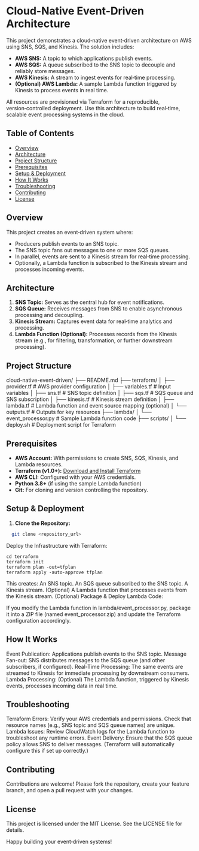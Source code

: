 # Cloud-Native Event-Driven Architecture

This project demonstrates a cloud‑native event‑driven architecture on AWS using SNS, SQS, and Kinesis. The solution includes:

- **AWS SNS:** A topic to which applications publish events.
- **AWS SQS:** A queue subscribed to the SNS topic to decouple and reliably store messages.
- **AWS Kinesis:** A stream to ingest events for real‑time processing.
- **(Optional) AWS Lambda:** A sample Lambda function triggered by Kinesis to process events in real time.

All resources are provisioned via Terraform for a reproducible, version‑controlled deployment. Use this architecture to build real‑time, scalable event processing systems in the cloud.

## Table of Contents

- [Overview](#overview)
- [Architecture](#architecture)
- [Project Structure](#project-structure)
- [Prerequisites](#prerequisites)
- [Setup & Deployment](#setup--deployment)
- [How It Works](#how-it-works)
- [Troubleshooting](#troubleshooting)
- [Contributing](#contributing)
- [License](#license)

## Overview

This project creates an event‑driven system where:
- Producers publish events to an SNS topic.
- The SNS topic fans out messages to one or more SQS queues.
- In parallel, events are sent to a Kinesis stream for real‑time processing.
- Optionally, a Lambda function is subscribed to the Kinesis stream and processes incoming events.

## Architecture

1. **SNS Topic:** Serves as the central hub for event notifications.
2. **SQS Queue:** Receives messages from SNS to enable asynchronous processing and decoupling.
3. **Kinesis Stream:** Captures event data for real‑time analytics and processing.
4. **Lambda Function (Optional):** Processes records from the Kinesis stream (e.g., for filtering, transformation, or further downstream processing).

## Project Structure

cloud-native-event-driven/ ├── README.md ├── terraform/ │ ├── provider.tf # AWS provider configuration │ ├── variables.tf # Input variables │ ├── sns.tf # SNS topic definition │ ├── sqs.tf # SQS queue and SNS subscription │ ├── kinesis.tf # Kinesis stream definition │ ├── lambda.tf # Lambda function and event source mapping (optional) │ └── outputs.tf # Outputs for key resources ├── lambda/ │ └── event_processor.py # Sample Lambda function code ├── scripts/ │ └── deploy.sh # Deployment script for Terraform


## Prerequisites

- **AWS Account:** With permissions to create SNS, SQS, Kinesis, and Lambda resources.
- **Terraform (v1.0+):** [Download and Install Terraform](https://www.terraform.io/downloads.html)
- **AWS CLI:** Configured with your AWS credentials.
- **Python 3.8+** (if using the sample Lambda function)
- **Git:** For cloning and version controlling the repository.

## Setup & Deployment

1. **Clone the Repository:**

 ```bash
   git clone <repository_url>
 ```
Deploy the Infrastructure with Terraform:
```
cd terraform
terraform init
terraform plan -out=tfplan
terraform apply -auto-approve tfplan
```
This creates:
An SNS topic.
An SQS queue subscribed to the SNS topic.
A Kinesis stream.
(Optional) A Lambda function that processes events from the Kinesis stream.
(Optional) Package & Deploy Lambda Code:

If you modify the Lambda function in lambda/event_processor.py, package it into a ZIP file (named event_processor.zip) and update the Terraform configuration accordingly.

## How It Works
Event Publication: Applications publish events to the SNS topic.
Message Fan-out: SNS distributes messages to the SQS queue (and other subscribers, if configured).
Real-Time Processing: The same events are streamed to Kinesis for immediate processing by downstream consumers.
Lambda Processing: (Optional) The Lambda function, triggered by Kinesis events, processes incoming data in real time.
## Troubleshooting
Terraform Errors: Verify your AWS credentials and permissions. Check that resource names (e.g., SNS topic and SQS queue names) are unique.
Lambda Issues: Review CloudWatch logs for the Lambda function to troubleshoot any runtime errors.
Event Delivery: Ensure that the SQS queue policy allows SNS to deliver messages. (Terraform will automatically configure this if set up correctly.)
## Contributing
Contributions are welcome! Please fork the repository, create your feature branch, and open a pull request with your changes.

## License
This project is licensed under the MIT License. See the LICENSE file for details.

Happy building your event‑driven systems!
